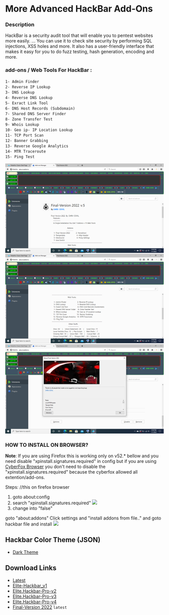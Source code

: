 
# More Advanced HackBar Add-Ons

### Description

HackBar is a security audit tool that will enable you to pentest websites more easily. ... You can use it to check site security by performing SQL injections, XSS holes and more. It also has a user-friendly interface that makes it easy for you to do fuzz testing, hash generation, encoding and more.

### add-ons / Web Tools For HackBar :

`1- Admin Finder`<br>
`2- Reverse IP Lookup`<br>
`3- DNS Lookup `<br>
`4- Reverse DNS Lookup`<br>
`5- Exract Link Tool`<br>
`6- DNS Host Records (Subdomain)`<br>
`7- Shared DNS Server Finder `<br>
`8- Zone Transfer Test`<br>
`9- Whois Lookup`<br>
`10- Geo ip- IP Location Lookup`<br>
`11- TCP Port Scan `<br>
`12- Banner Grabbing`<br>
`13- Reverse Google Analytics`<br>
`14- MTR Traceroute`<br>
`15- Ping Test`<br>

![](https://github.com/hac4allofficial/FinalVersion22/blob/main/screenshot/1.png?raw=true)
![](https://github.com/hac4allofficial/FinalVersion22/blob/main/screenshot/2.png?raw=true)
![](https://github.com/hac4allofficial/FinalVersion22/blob/main/screenshot/3.png?raw=true)

### HOW TO INSTALL ON BROWSER?

<b>Note</b>: If you are using Firefox this is working only on v52.* bellow and you need disable "xpinstall.signatures.required" in config but if you are using [CyberFox Browser](https://sourceforge.net/projects/cyberfox/) you don't need to disable the "xpinstall.signatures.required" because the cyberfox allowed all extention/add-ons.
 
Steps: //this on firefox browser
1. goto about:config
2. search "xpinstall.signatures.required"
![](https://github.com/PhHitachi/Hackbar/blob/master/img/xpiinstall.png)
3. change into "false"

goto "about:addons" 
Click settings and "install addons from file.." and goto hackbar file and install 
![](https://github.com/PhHitachi/Hackbar/blob/master/img/install-from-files.png)

## Hackbar Color Theme (JSON)
- [Dark Theme](https://github.com/hac4allofficial/FinalVersion22/blob/main/Themes/Linux.json)


## Download Links 

- [Latest](https://github.com/hac4allofficial/FinalVersion22/blob/main/HackBar/Final-Version%202022.xpi?raw=true)
- [Elite-Hackbar_v1](https://github.com/hac4allofficial/FinalVersion22/blob/main/HackBar/Elite-Hackbar_v0.1.xpi?raw=true)
- [Elite.Hackbar-Pro-v2](https://github.com/hac4allofficial/FinalVersion22/blob/main/HackBar/Elite%20Hackbar-Pro-v2.xpi?raw=true)
- [Elite.Hackbar-Pro-v3](https://github.com/hac4allofficial/FinalVersion22/blob/main/HackBar/Elite%20Hackbar-Pro-v3.xpi?raw=true)
- [Elite.Hackbar-Pro-v4](https://github.com/hac4allofficial/FinalVersion22/blob/main/HackBar/Elite%20Hackbar-Pro-v4.xpi?raw=true)
- [Final-Version 2022](https://github.com/hac4allofficial/FinalVersion22/blob/main/HackBar/Final-Version%202022.xpi?raw=true) `latest`



